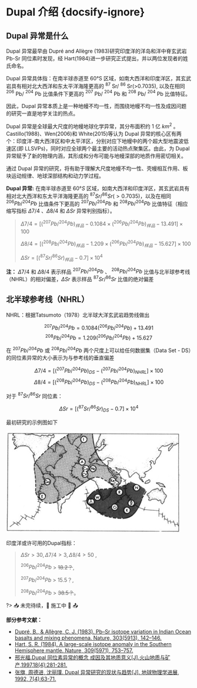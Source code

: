 # Dupal 介绍 {docsify-ignore}

## Dupal 异常是什么

Dupal 异常最早由 Dupré and Allègre (1983)研究印度洋的洋岛和洋中脊玄武岩 Pb-Sr 同位素时发现，经 Hart(1984)进一步研究正式提出，并以两位发现者的姓氏命名。

Dupal 异常具体指：在南半球赤道至 60°S 区域，如南大西洋和印度洋区，其玄武岩具有相对北大西洋和东太平洋海隆更高的 $^{87}$ Sr/ $^{86}$ Sr(>0.7035), 以及在相同 $^{206}$ Pb/ $^{204}$ Pb 比值条件下更高的 $^{207}$ Pb/ $^{204}$ Pb 和 $^{208}$ Pb/ $^{204}$ Pb 比值特征。

因此，Dupal 异常本质上是一种地幔不均一性，而围绕地幔不均一性及成因问题的研究一直是地学关注的热点。

Dupal 异常是全球最大尺度的地幔地球化学异常，其分布面积约 1 亿 $km^2$ 。Castillo(1988)、Wen(2006)和 White(2015)等认为 Dupal 异常的核心区有两个：印度洋-南大西洋区和中太平洋区，分别对应下地幔中的两个超大型地震波低速区(即 LLSVPs)，同时对应全球两个最主要的活动热点聚集区。由此，为 Dupal 异常赋予了新的物理内涵，其形成和分布可能与地幔深部的地质作用密切相关。

通过 Dupal 异常的研究，将有助于理解大尺度地幔不均一性、壳幔相互作用、板块运动规律、地球深部结构和动力学过程。

**Dupal 异常:**
在南半球赤道至 $60°S$ 区域，如南大西洋和印度洋区，其玄武岩具有相对北大西洋和东太平洋海隆更高的
$^{87} Sr/ ^{86}Sr (>0.7035)$，以及在相同 $^{206} Pb/ ^{204} Pb$ 比值条件下更高的 $^{207} Pb/ ^{204} Pb$ 和 $^{208} Pb/ ^{204} Pb$ 比值特征（相应缩写指标 $\Delta 7/4$ 、$\Delta 8/4$ 和 $\Delta Sr$ 异常判别指标）。

> $\Delta 7/4=[(^{207} Pb/ ^{204} Pb)_{样品}-0.1084×(^{206} Pb/ ^{204} Pb)_{样品}-13.491]×100$
>
> $\Delta 8/4=[(^{208} Pb/ ^{204} Pb)_{样品}-1.209×(^{206} Pb/ ^{204} Pb)_{样品}-15.627]×100$
>
> $\Delta Sr=[(^{87} Sr/ ^{86} Sr)_{样品}-0.7]×10^4$

**注：** $\Delta 7/4$ 和 $\Delta 8/4$ 表示样品 $^{207} Pb/ ^{204} Pb$ 、 $^{208} Pb/ ^{204} Pb$ 比值与北半球参考线（NHRL）的相对偏差，$\Delta Sr$ 表示样品 $^{87} Sr/ ^{86} Sr$ 比值的绝对偏差

## 北半球参考线（NHRL）

NHRL：根据Tatsumoto（1978）北半球大洋玄武岩趋势线做出

$$ ^{207}Pb / ^{204}Pb = 0.1084(^{206}Pb / ^{204}Pb) + 13.491 $$
$$ ^{208}Pb / ^{204}Pb = 1.209(^{206}Pb / ^{204}Pb) + 15.627 $$

在 $^{207}Pb / ^{204}Pb$ 或 $^{208}Pb / ^{204}Pb$ 两个尺度上可以给任何数据集（Data Set - DS）的同位素异常的大小表示为与参考线的垂直偏差

$$\Delta 7/4=[(^{207} Pb/ ^{204} Pb)_{DS}-(^{207} Pb/ ^{204} Pb)_{NHRL}]×100$$
$$\Delta 8/4=[(^{208} Pb/ ^{204} Pb)_{DS}-(^{208} Pb/ ^{204} Pb)_{NHRL}]×100$$

对于 $^{87} Sr/ ^{86}Sr$ 同位素：

$$\Delta Sr=[(^{87} Sr/ ^{86} Sr)_{DS}-0.7]×10^4$$

最初研究的示例图如下

![Dupal示例图1](./Dupal/Dupal1.jpg?center)

印度洋或许可用的Dupal指标：

> $\Delta Sr>30, \Delta 7/4>3, \Delta 8/4>50$ ,
>
> $^{206} Pb/ ^{204} Pb$ > ~~18.2？~~,
>
> $^{207} Pb/ ^{204} Pb$ > 15.5？,
>
> $^{208} Pb/ ^{204} Pb$ > ~~38.5？~~。

?> 📥 未完待续，🚢 施工中 🚧 📤

**部分参考文献：**

- [Dupré, B., & Allègre, C. J. (1983). Pb–Sr isotope variation in Indian Ocean basalts and mixing phenomena. Nature, 303(5913), 142–146.](https://doi.org/10.1038/303142a0)
- [Hart, S. R. (1984). A large-scale isotope anomaly in the Southern Hemisphere mantle. Nature, 309(5971), 753–757.](https://doi.org/10.1038/309753a0)
- [邢光福.Dupal 同位素异常的概念,成因及其地质意义[J].火山地质与矿产,1997,18(4):281-281.](../Page/Brief/Dupal/Dupal同位素异常的概念、成因及其地质意义.pdf ":ignore")
- [张旗, 周德进, 沈丽璞. Dupal 异常研究的现状与趋势[J]. 地球物理学进展, 1992, 7(4):63-71.](../Page/Brief/Dupal/Dupal异常研究的现状与趋势.pdf ":ignore")
